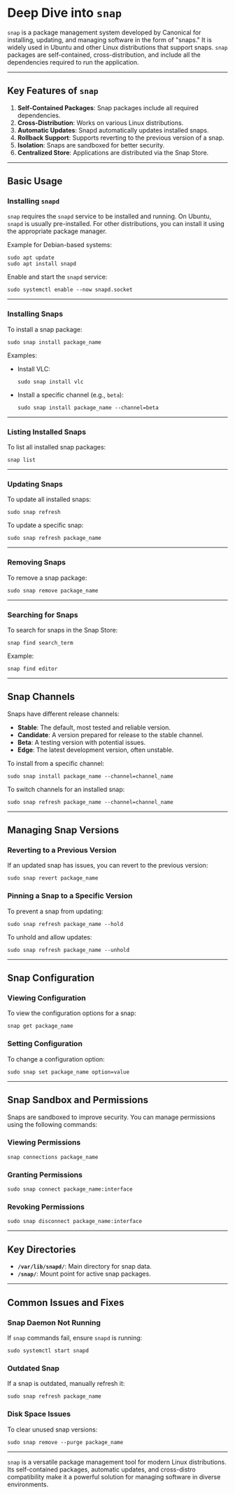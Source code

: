 # Deep Dive into `snap`

`snap` is a package management system developed by Canonical for installing, updating, and managing software in the form of "snaps." It is widely used in Ubuntu and other Linux distributions that support snaps. `snap` packages are self-contained, cross-distribution, and include all the dependencies required to run the application.

---

## Key Features of `snap`

1. **Self-Contained Packages**: Snap packages include all required dependencies.
2. **Cross-Distribution**: Works on various Linux distributions.
3. **Automatic Updates**: Snapd automatically updates installed snaps.
4. **Rollback Support**: Supports reverting to the previous version of a snap.
5. **Isolation**: Snaps are sandboxed for better security.
6. **Centralized Store**: Applications are distributed via the Snap Store.

---

## Basic Usage

### Installing `snapd`

`snap` requires the `snapd` service to be installed and running. On Ubuntu, `snapd` is usually pre-installed. For other distributions, you can install it using the appropriate package manager.

Example for Debian-based systems:

```
sudo apt update
sudo apt install snapd
```

Enable and start the `snapd` service:

```
sudo systemctl enable --now snapd.socket
```

---

### Installing Snaps

To install a snap package:

```
sudo snap install package_name
```

Examples:

- Install VLC:
    
    ```
    sudo snap install vlc
    ```
    
- Install a specific channel (e.g., `beta`):
    
    ```
    sudo snap install package_name --channel=beta
    ```
    

---

### Listing Installed Snaps

To list all installed snap packages:

```
snap list
```

---

### Updating Snaps

To update all installed snaps:

```
sudo snap refresh
```

To update a specific snap:

```
sudo snap refresh package_name
```

---

### Removing Snaps

To remove a snap package:

```
sudo snap remove package_name
```

---

### Searching for Snaps

To search for snaps in the Snap Store:

```
snap find search_term
```

Example:

```
snap find editor
```

---

## Snap Channels

Snaps have different release channels:

- **Stable**: The default, most tested and reliable version.
- **Candidate**: A version prepared for release to the stable channel.
- **Beta**: A testing version with potential issues.
- **Edge**: The latest development version, often unstable.

To install from a specific channel:

```
sudo snap install package_name --channel=channel_name
```

To switch channels for an installed snap:

```
sudo snap refresh package_name --channel=channel_name
```

---

## Managing Snap Versions

### Reverting to a Previous Version

If an updated snap has issues, you can revert to the previous version:

```
sudo snap revert package_name
```

### Pinning a Snap to a Specific Version

To prevent a snap from updating:

```
sudo snap refresh package_name --hold
```

To unhold and allow updates:

```
sudo snap refresh package_name --unhold
```

---

## Snap Configuration

### Viewing Configuration

To view the configuration options for a snap:

```
snap get package_name
```

### Setting Configuration

To change a configuration option:

```
sudo snap set package_name option=value
```

---

## Snap Sandbox and Permissions

Snaps are sandboxed to improve security. You can manage permissions using the following commands:

### Viewing Permissions

```
snap connections package_name
```

### Granting Permissions

```
sudo snap connect package_name:interface
```

### Revoking Permissions

```
sudo snap disconnect package_name:interface
```

---

## Key Directories

- **`/var/lib/snapd/`**: Main directory for snap data.
- **`/snap/`**: Mount point for active snap packages.

---

## Common Issues and Fixes

### Snap Daemon Not Running

If `snap` commands fail, ensure `snapd` is running:

```
sudo systemctl start snapd
```

### Outdated Snap

If a snap is outdated, manually refresh it:

```
sudo snap refresh package_name
```

### Disk Space Issues

To clear unused snap versions:

```
sudo snap remove --purge package_name
```

---

`snap` is a versatile package management tool for modern Linux distributions. Its self-contained packages, automatic updates, and cross-distro compatibility make it a powerful solution for managing software in diverse environments.